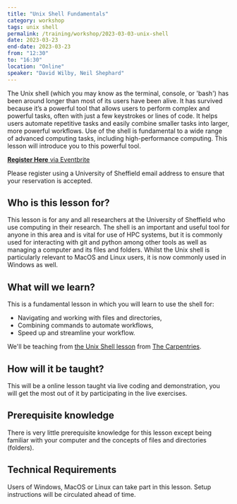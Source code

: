 ```yaml
---
title: "Unix Shell Fundamentals"
category: workshop
tags: unix shell
permalink: /training/workshop/2023-03-03-unix-shell
date: 2023-03-23
end-date: 2023-03-23
from: "12:30"
to: "16:30"
location: "Online"
speaker: "David Wilby, Neil Shephard"
---
```


The Unix shell (which you may know as the terminal, console, or 'bash') has been around longer than most of its users have been alive. It has survived because it’s a powerful tool that allows users to perform complex and powerful tasks, often with just a few keystrokes or lines of code. It helps users automate repetitive tasks and easily combine smaller tasks into larger, more powerful workflows. Use of the shell is fundamental to a wide range of advanced computing tasks, including high-performance computing. This lesson will introduce you to this powerful tool.

[**Register Here** via Eventbrite](https://www.eventbrite.co.uk/e/unix-shell-fundamentals-tickets-579026613187)

Please register using a University of Sheffield email address to ensure that your reservation is accepted.

## Who is this lesson for?
This lesson is for any and all researchers at the University of Sheffield who use computing in their research. The shell is an important and useful tool for anyone in this area and is vital for use of HPC systems, but it is commonly used for interacting with git and python among other tools as well as managing a computer and its files and folders. Whilst the Unix shell is particularly relevant to MacOS and Linux users, it is now commonly used in Windows as well.

## What will we learn?
This is a fundamental lesson in which you will learn to use the shell for:

* Navigating and working with files and directories,
* Combining commands to automate workflows,
* Speed up and streamline your workflow.

We'll be teaching from [the Unix Shell lesson](https://swcarpentry.github.io/shell-novice/) from [The Carpentries](https://carpentries.org/).

## How will it be taught?
This will be a online lesson taught via live coding and demonstration, you will get the most out of it by participating in the live exercises.

## Prerequisite knowledge
There is very little prerequisite knowledge for this lesson except being familiar with your computer and the concepts of files and directories (folders).

## Technical Requirements
Users of Windows, MacOS or Linux can take part in this lesson. Setup instructions will be circulated ahead of time.